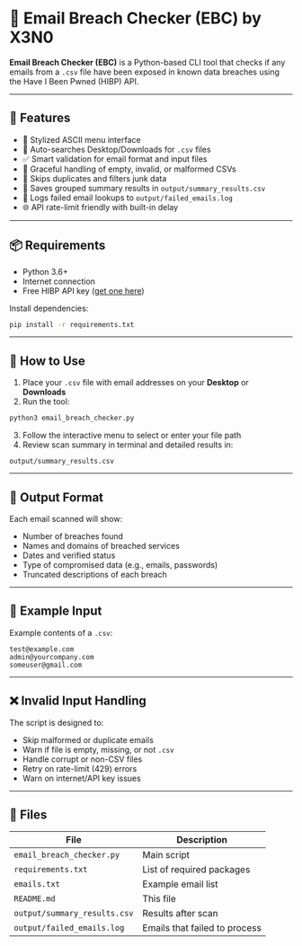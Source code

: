 # 🔐 Email Breach Checker (EBC) by X3N0

**Email Breach Checker (EBC)** is a Python-based CLI tool that checks if any emails from a `.csv` file have been exposed in known data breaches using the Have I Been Pwned (HIBP) API.

---

## 🚀 Features

- 🎨 Stylized ASCII menu interface
- 📂 Auto-searches Desktop/Downloads for `.csv` files
- ✅ Smart validation for email format and input files
- 🧠 Graceful handling of empty, invalid, or malformed CSVs
- 🧹 Skips duplicates and filters junk data
- 💾 Saves grouped summary results in `output/summary_results.csv`
- 🧱 Logs failed email lookups to `output/failed_emails.log`
- 🌐 API rate-limit friendly with built-in delay

---

## 📦 Requirements

- Python 3.6+
- Internet connection
- Free HIBP API key ([get one here](https://haveibeenpwned.com/API/Key))

Install dependencies:

```bash
pip install -r requirements.txt
```

---

## 📂 How to Use

1. Place your `.csv` file with email addresses on your **Desktop** or **Downloads**
2. Run the tool:

```bash
python3 email_breach_checker.py
```

3. Follow the interactive menu to select or enter your file path
4. Review scan summary in terminal and detailed results in:

```
output/summary_results.csv
```

---

## 📄 Output Format

Each email scanned will show:
- Number of breaches found
- Names and domains of breached services
- Dates and verified status
- Type of compromised data (e.g., emails, passwords)
- Truncated descriptions of each breach

---

## 🔧 Example Input

Example contents of a `.csv`:
```
test@example.com
admin@yourcompany.com
someuser@gmail.com
```

---

## ❌ Invalid Input Handling

The script is designed to:
- Skip malformed or duplicate emails
- Warn if file is empty, missing, or not `.csv`
- Handle corrupt or non-CSV files
- Retry on rate-limit (429) errors
- Warn on internet/API key issues

---

## 📁 Files

| File | Description |
|------|-------------|
| `email_breach_checker.py` | Main script |
| `requirements.txt` | List of required packages |
| `emails.txt` | Example email list |
| `README.md` | This file |
| `output/summary_results.csv` | Results after scan |
| `output/failed_emails.log` | Emails that failed to process |

